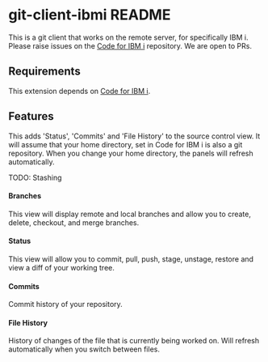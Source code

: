 # git-client-ibmi README

This is a git client that works on the remote server, for specifically IBM i. Please raise issues on the [Code for IBM i](https://github.com/halcyon-tech/code-for-ibmi) repository. We are open to PRs.

## Requirements

This extension depends on [Code for IBM i](https://github.com/halcyon-tech/code-for-ibmi).

## Features

This adds 'Status', 'Commits' and 'File History' to the source control view. It will assume that your home directory, set in Code for IBM i is also a git repository. When you change your home directory, the panels will refresh automatically.

TODO: Stashing

#### Branches

This view will display remote and local branches and allow you to create, delete, checkout, and merge branches. 

#### Status

This view will allow you to commit, pull, push, stage, unstage, restore and view a diff of your working tree.

#### Commits

Commit history of your repository.

#### File History

History of changes of the file that is currently being worked on. Will refresh automatically when you switch between files.